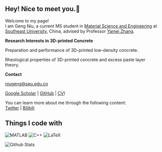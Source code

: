 ## Hey! Nice to meet you.👋
Welcome to my page!  
I am Geng Niu, a current MS student in [Material Science and Engineering](https://smse.seu.edu.cn/_s43/main.psp) at [Southeast University](https://www.seu.edu.cn), China, advised by Professor [Yamei Zhang](https://smse.seu.edu.cn/2009/1205/c2590a83580/pagem.htm).

**Research Interests in 3D-printed Concrete**

Preparation and performance of 3D-printed low-density concrete.

Rheological properties of 3D-printed concrete and excess paste layer theory.

**Contact**

niugeng@seu.edu.cn

[Google Scholar](https://scholar.google.com/citations?hl=en&authuser=1&user=n4NIa3sAAAAJ) | [GitHub](https://github.com/NiuGeng-SEU) | [CV](https://www.niugens.com/about-gengniu/cv_gengniu.pdf))

You can learn more about me through the following content:  
[Twitter](https://twitter.com/gengniu9) | [Bilibili](https://space.bilibili.com/222652395)  

## Things I code with

![MATLAB](https://img.shields.io/badge/-MATLAB-0076A8?style=flat-square&logo=Mathworks&logoColor=white)
![C++](https://img.shields.io/badge/-C++-00599C?style=flat-square&logo=c)
![LaTeX](https://img.shields.io/badge/-LaTeX-008080?style=flat-square&logo=LaTeX&logoColor=white)

![Github Stats](https://github-readme-stats.vercel.app/api?username=NiuGeng-SEU&count_private=true&show_icons=true&include_all_commits=true)
